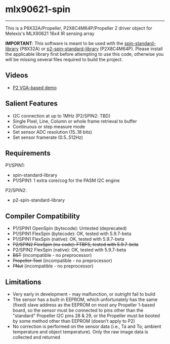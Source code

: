 # mlx90621-spin
---------------

This is a P8X32A/Propeller, P2X8C4M64P/Propeller 2 driver object for Melexis's MLX90621 16x4 IR sensing array

**IMPORTANT**: This software is meant to be used with the [spin-standard-library](https://github.com/avsa242/spin-standard-library) (P8X32A) or [p2-spin-standard-library](https://github.com/avsa242/p2-spin-standard-library) (P2X8C4M64P). Please install the applicable library first before attempting to use this code, otherwise you will be missing several files required to build the project.

## Videos

* [P2 VGA-based demo](https://youtu.be/9pcsTAazFpA)

## Salient Features

* I2C connection at up to 1MHz (P2/SPIN2: TBD)
* Single Pixel, Line, Column or whole frame retrieval to buffer
* Continuous or step measure mode
* Set sensor ADC resolution (15..18 bits)
* Set sensor framerate (0.5..512Hz)

## Requirements

P1/SPIN1:
* spin-standard-library
* P1/SPIN1: 1 extra core/cog for the PASM I2C engine

P2/SPIN2:
* p2-spin-standard-library

## Compiler Compatibility

* P1/SPIN1 OpenSpin (bytecode): Untested (deprecated)
* P1/SPIN1 FlexSpin (bytecode): OK, tested with 5.9.7-beta
* P1/SPIN1 FlexSpin (native): OK, tested with 5.9.7-beta
* ~~P2/SPIN2 FlexSpin (nu-code): FTBFS, tested with 5.9.7-beta~~
* P2/SPIN2 FlexSpin (native): OK, tested with 5.9.7-beta
* ~~BST~~ (incompatible - no preprocessor)
* ~~Propeller Tool~~ (incompatible - no preprocessor)
* ~~PNut~~ (incompatible - no preprocessor)

## Limitations

* Very early in development - may malfunction, or outright fail to build
* The sensor has a built-in EEPROM, which unfortunately has the same (fixed) slave address as the EEPROM on most any Propeller 1-based board, so the sensor must be connected to pins other than the "standard" Propeller I2C pins 28 & 29, or the Propeller must be booted by some method other than EEPROM (doesn't apply to P2)
* No correction is performed on the sensor data (i.e., Ta and To; ambient temperature and object temperature). Only the raw image data is collected and returned

